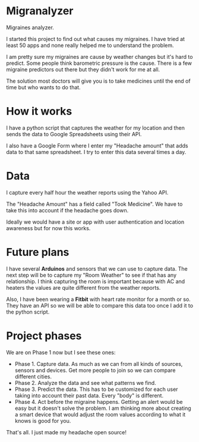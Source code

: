 # Migranalyzer
Migraines analyzer.

I started this project to find out what causes my migraines. I have tried at least 50 apps and none really helped me to understand the problem.

I am pretty sure my migraines are cause by weather changes but it's hard to predict. Some people think barometric pressure is the cause. There is a few migraine predictors out there but they didn't work for me at all.

The solution most doctors will give you is to take medicines until the end of time but who wants to do that.

# How it works
I have a python script that captures the weather for my location and then sends the data to Google Spreadsheets using their API.

I also have a Google Form where I enter my "Headache amount" that adds data to that same spreadsheet. I try to enter this data several times a day.

# Data
I capture every half hour the weather reports using the Yahoo API.

The "Headache Amount" has a field called "Took Medicine". We have to take this into account if the headache goes down.

Ideally we would have a site or app with user authentication and location awareness but for now this works.

# Future plans
I have several **Arduinos** and sensors that we can use to capture data. The next step will be to capture my "Room Weather" to see if that has any relationship. I think capturing the room is important because with AC and heaters the values are quite different from the weather reports.

Also, I have been wearing a **Fitbit** with heart rate monitor for a month or so. They have an API so we will be able to compare this data too once I add it to the python script.

# Project phases
We are on Phase 1 now but I see these ones:
- Phase 1. Capture data. As much as we can from all kinds of sources, sensors and devices. Get more people to join so we can compare different cities.
- Phase 2. Analyze the data and see what patterns we find.
- Phase 3. Predict the data. This has to be customized for each user taking into account their past data. Every "body" is different.
- Phase 4. Act before the migraine happens. Getting an alert would be easy but it doesn't solve the problem. I am thinking more about creating a smart device that would adjust the room values according to what it knows is good for you.

That's all.
I just made my headache open source!
